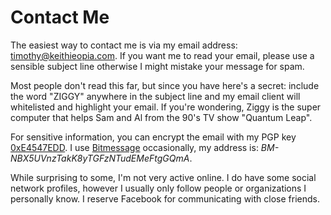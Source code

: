 Contact Me
==========

The easiest way to contact me is via my email address: <a href="&#109;a&#105;lt&#111;:%74&#105;&#109;&#111;%74&#104;&#121;&#64;%6be&#105;%74hie&#111;&#112;%69%61&#46;%63&#111;&#109;">t&#105;&#109;&#111;t&#104;&#121;&#64;ke&#105;th&#105;e&#111;&#112;ia&#46;c&#111;&#109;</a>.
If you want me to read your email, please use a sensible subject line otherwise 
I might mistake your message for spam. 

Most people don't read this far, but since you have here's a secret: 
include the word "ZIGGY" anywhere in the subject line and my email client 
will whitelisted and highlight your email. If you're wondering, Ziggy is 
the super computer that helps Sam and Al from the 90's TV show "Quantum 
Leap". 

For sensitive information, you can encrypt the email with my PGP 
key [0xE4547EDD](http://pgp.mit.edu/pks/lookup?op=get&search=0x43925265E4547EDD). 
I use [Bitmessage](https://bitmessage.org/wiki/Main_Page) occasionally, 
my address is: *BM-NBX5UVnzTakK8yTGFzNTudEMeFtgGQmA*. 

While surprising to some, I'm not very active online. I do have some social 
network profiles, however I usually only follow people or organizations 
I personally know. I reserve Facebook for communicating with close friends. 

